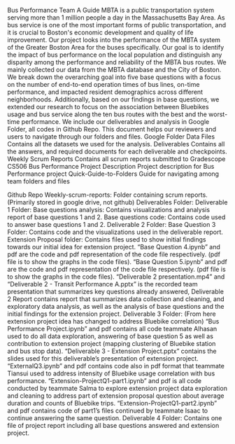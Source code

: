 Bus Performance Team A Guide
MBTA is a public transportation system serving more than 1 million people a day in the Massachusetts Bay Area. As bus service is one of the most important forms of public transportation, and it is crucial to Boston's economic development and quality of life improvement. Our project looks into the performance of the MBTA system of the Greater Boston Area for the buses specifically. Our goal is to identify the impact of bus performance on the local population and distinguish any disparity among the performance and reliability of the MBTA bus routes. We mainly collected our data from the MBTA database and the City of Boston. We break down the overarching goal into five base questions with a focus on the number of end-to-end operation times of bus lines, on-time performance, and impacted resident demographics across different neighborhoods.  Additionally, based on our findings in base questions, we extended our research to focus on the association between Bluebikes usage and bus service along the ten bus routes with the best and the worst-time performance. 
We include our deliverables and analysis in Google Folder, all codes in Github Repo. This document helps our reviewers and users to navigate through our folders and files.
Google Folder
Data Files
	Contains all the datasets we used for the analysis.
Deliverables
	Contains all the answers, and required documents for each deliverable and checkpoints.
Weekly Scrum Reports
	Contains all scrum reports submitted to Gradescope
CS506 Bus Performance Project Description
	Project description for Bus Performance project
Quick-Guide-to-Folders
	Guide for navigating among team folders and files

Github Repo
Weekly-scrum-reports: 
Folder containing scrum reports. (Primarily stored in google drive, not github)
Deliverables Folder:
Deliverable 1 Folder:
Base questions analysis: Contains visualizations and analysis report of base questions 1 and 2.
Base questions code: Contains code used to answer base questions 1 and 2.
Deliverable 2 Folder:
Base Question 3 Folder: Contains code and the visualizations used in the deliverable report.
Extension Proposal folder: Contains files used to show initial findings towards our initial idea for extension project.
“Base Question 4.ipynb” and pdf are the code and pdf representation of the code file respectively. (pdf file is to show the graphs in the code files).
“Base Question 5.ipynb” and pdf are the code and pdf representation of the code file respectively. (pdf file is to show the graphs in the code files).
“Deliverable 2 presentation.mp4” and “Deliverable 2 - Transit Performance A.pptx” is the recorded team presentation that summarizes key questions already answered,
Deliverable 2 Report contains report that summarizes data collection and cleaning, and exploratory data analysis, as well as the analysis of base questions and the initial findings for the extension project.
Deliverable 3 Folder: (From here extension project idea has changed to address Bluebike correlation)
“Bus Performance Project.ipynb” and pdf contains all code teammate Alhasan used to do all data exploration, answering of base question 5 as well as contribution to extension project (mapping clustering of Bluebike station and bus stop data).
“Deliverable 3 - Extension Project.pptx” contains the slides used for this deliverable’s presentation of extension project.
“ExternalQ3.ipynb” and pdf contains code also in pdf format that teammate Tiansui used to address intensity of Bluebike usage correlation with bus performance.
“Extension-ProjectQ1-part1.ipynb” and pdf is all code conducted by teammate Salma to explore extension project data exploration and cleaning to address part of extension proposal question about average duration and counts of Bluebike trips.
“Extension-ProjectQ1-part2.ipynb” and pdf contains code of part1’s files continued by teammate Isaac to continue answering the same question.
Deliverable 4 Folder:
Contains one file of project report including all base questions answered and extension project.
